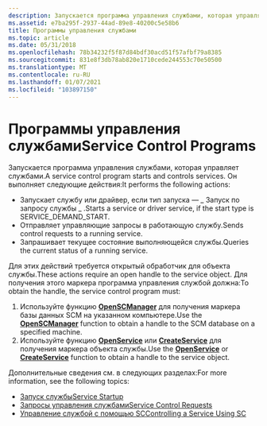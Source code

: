 ```yaml
---
description: Запускается программа управления службами, которая управляет службами.
ms.assetid: e7ba295f-2937-44ad-89e8-40200c5e58b6
title: Программы управления службами
ms.topic: article
ms.date: 05/31/2018
ms.openlocfilehash: 78b34232f5f87d84bdf30acd51f57afbf79a8385
ms.sourcegitcommit: 831e8f3db78ab820e1710cede244553c70e50500
ms.translationtype: MT
ms.contentlocale: ru-RU
ms.lasthandoff: 01/07/2021
ms.locfileid: "103897150"
---
```

# <a name="service-control-programs"></a><span data-ttu-id="716eb-103">Программы управления службами</span><span class="sxs-lookup"><span data-stu-id="716eb-103">Service Control Programs</span></span>

<span data-ttu-id="716eb-104">Запускается программа управления службами, которая управляет службами.</span><span class="sxs-lookup"><span data-stu-id="716eb-104">A service control program starts and controls services.</span></span> <span data-ttu-id="716eb-105">Он выполняет следующие действия:</span><span class="sxs-lookup"><span data-stu-id="716eb-105">It performs the following actions:</span></span>

-   <span data-ttu-id="716eb-106">Запускает службу или драйвер, если тип запуска — \_ Запуск по запросу службы \_ .</span><span class="sxs-lookup"><span data-stu-id="716eb-106">Starts a service or driver service, if the start type is SERVICE\_DEMAND\_START.</span></span>
-   <span data-ttu-id="716eb-107">Отправляет управляющие запросы в работающую службу.</span><span class="sxs-lookup"><span data-stu-id="716eb-107">Sends control requests to a running service.</span></span>
-   <span data-ttu-id="716eb-108">Запрашивает текущее состояние выполняющейся службы.</span><span class="sxs-lookup"><span data-stu-id="716eb-108">Queries the current status of a running service.</span></span>

<span data-ttu-id="716eb-109">Для этих действий требуется открытый обработчик для объекта службы.</span><span class="sxs-lookup"><span data-stu-id="716eb-109">These actions require an open handle to the service object.</span></span> <span data-ttu-id="716eb-110">Для получения этого маркера программа управления службой должна:</span><span class="sxs-lookup"><span data-stu-id="716eb-110">To obtain the handle, the service control program must:</span></span>

1.  <span data-ttu-id="716eb-111">Используйте функцию [**OpenSCManager**](/windows/desktop/api/Winsvc/nf-winsvc-openscmanagera) для получения маркера базы данных SCM на указанном компьютере.</span><span class="sxs-lookup"><span data-stu-id="716eb-111">Use the [**OpenSCManager**](/windows/desktop/api/Winsvc/nf-winsvc-openscmanagera) function to obtain a handle to the SCM database on a specified machine.</span></span>
2.  <span data-ttu-id="716eb-112">Используйте функцию [**OpenService**](/windows/desktop/api/Winsvc/nf-winsvc-openservicea) или [**CreateService**](/windows/desktop/api/Winsvc/nf-winsvc-createservicea) для получения маркера объекта службы.</span><span class="sxs-lookup"><span data-stu-id="716eb-112">Use the [**OpenService**](/windows/desktop/api/Winsvc/nf-winsvc-openservicea) or [**CreateService**](/windows/desktop/api/Winsvc/nf-winsvc-createservicea) function to obtain a handle to the service object.</span></span>

<span data-ttu-id="716eb-113">Дополнительные сведения см. в следующих разделах:</span><span class="sxs-lookup"><span data-stu-id="716eb-113">For more information, see the following topics:</span></span>

-   [<span data-ttu-id="716eb-114">Запуск службы</span><span class="sxs-lookup"><span data-stu-id="716eb-114">Service Startup</span></span>](service-startup.md)
-   [<span data-ttu-id="716eb-115">Запросы управления службами</span><span class="sxs-lookup"><span data-stu-id="716eb-115">Service Control Requests</span></span>](service-control-requests.md)
-   [<span data-ttu-id="716eb-116">Управление службой с помощью SC</span><span class="sxs-lookup"><span data-stu-id="716eb-116">Controlling a Service Using SC</span></span>](controlling-a-service-using-sc.md)

 

 



